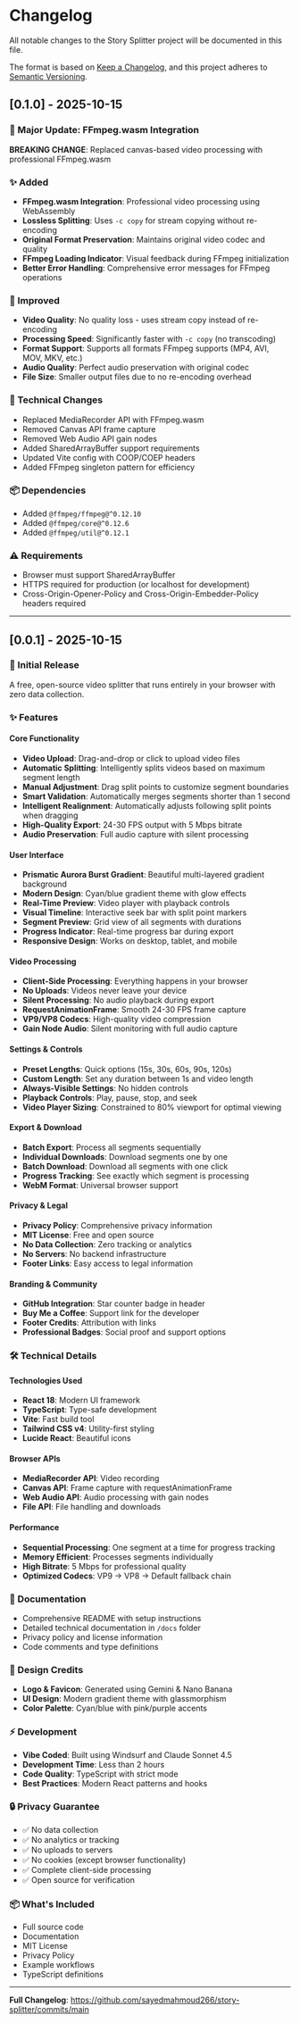 # Changelog

All notable changes to the Story Splitter project will be documented in this file.

The format is based on [Keep a Changelog](https://keepachangelog.com/en/1.0.0/),
and this project adheres to [Semantic Versioning](https://semver.org/spec/v2.0.0.html).

## [0.1.0] - 2025-10-15

### 🚀 Major Update: FFmpeg.wasm Integration

**BREAKING CHANGE**: Replaced canvas-based video processing with professional FFmpeg.wasm

### ✨ Added
- **FFmpeg.wasm Integration**: Professional video processing using WebAssembly
- **Lossless Splitting**: Uses `-c copy` for stream copying without re-encoding
- **Original Format Preservation**: Maintains original video codec and quality
- **FFmpeg Loading Indicator**: Visual feedback during FFmpeg initialization
- **Better Error Handling**: Comprehensive error messages for FFmpeg operations

### 🎯 Improved
- **Video Quality**: No quality loss - uses stream copy instead of re-encoding
- **Processing Speed**: Significantly faster with `-c copy` (no transcoding)
- **Format Support**: Supports all formats FFmpeg supports (MP4, AVI, MOV, MKV, etc.)
- **Audio Quality**: Perfect audio preservation with original codec
- **File Size**: Smaller output files due to no re-encoding overhead

### 🔧 Technical Changes
- Replaced MediaRecorder API with FFmpeg.wasm
- Removed Canvas API frame capture
- Removed Web Audio API gain nodes
- Added SharedArrayBuffer support requirements
- Updated Vite config with COOP/COEP headers
- Added FFmpeg singleton pattern for efficiency

### 📦 Dependencies
- Added `@ffmpeg/ffmpeg@^0.12.10`
- Added `@ffmpeg/core@^0.12.6`
- Added `@ffmpeg/util@^0.12.1`

### ⚠️ Requirements
- Browser must support SharedArrayBuffer
- HTTPS required for production (or localhost for development)
- Cross-Origin-Opener-Policy and Cross-Origin-Embedder-Policy headers required

---

## [0.0.1] - 2025-10-15

### 🎉 Initial Release

A free, open-source video splitter that runs entirely in your browser with zero data collection.

### ✨ Features

#### Core Functionality
- **Video Upload**: Drag-and-drop or click to upload video files
- **Automatic Splitting**: Intelligently splits videos based on maximum segment length
- **Manual Adjustment**: Drag split points to customize segment boundaries
- **Smart Validation**: Automatically merges segments shorter than 1 second
- **Intelligent Realignment**: Automatically adjusts following split points when dragging
- **High-Quality Export**: 24-30 FPS output with 5 Mbps bitrate
- **Audio Preservation**: Full audio capture with silent processing

#### User Interface
- **Prismatic Aurora Burst Gradient**: Beautiful multi-layered gradient background
- **Modern Design**: Cyan/blue gradient theme with glow effects
- **Real-Time Preview**: Video player with playback controls
- **Visual Timeline**: Interactive seek bar with split point markers
- **Segment Preview**: Grid view of all segments with durations
- **Progress Indicator**: Real-time progress bar during export
- **Responsive Design**: Works on desktop, tablet, and mobile

#### Video Processing
- **Client-Side Processing**: Everything happens in your browser
- **No Uploads**: Videos never leave your device
- **Silent Processing**: No audio playback during export
- **RequestAnimationFrame**: Smooth 24-30 FPS frame capture
- **VP9/VP8 Codecs**: High-quality video compression
- **Gain Node Audio**: Silent monitoring with full audio capture

#### Settings & Controls
- **Preset Lengths**: Quick options (15s, 30s, 60s, 90s, 120s)
- **Custom Length**: Set any duration between 1s and video length
- **Always-Visible Settings**: No hidden controls
- **Playback Controls**: Play, pause, stop, and seek
- **Video Player Sizing**: Constrained to 80% viewport for optimal viewing

#### Export & Download
- **Batch Export**: Process all segments sequentially
- **Individual Downloads**: Download segments one by one
- **Batch Download**: Download all segments with one click
- **Progress Tracking**: See exactly which segment is processing
- **WebM Format**: Universal browser support

#### Privacy & Legal
- **Privacy Policy**: Comprehensive privacy information
- **MIT License**: Free and open source
- **No Data Collection**: Zero tracking or analytics
- **No Servers**: No backend infrastructure
- **Footer Links**: Easy access to legal information

#### Branding & Community
- **GitHub Integration**: Star counter badge in header
- **Buy Me a Coffee**: Support link for the developer
- **Footer Credits**: Attribution with links
- **Professional Badges**: Social proof and support options

### 🛠️ Technical Details

#### Technologies Used
- **React 18**: Modern UI framework
- **TypeScript**: Type-safe development
- **Vite**: Fast build tool
- **Tailwind CSS v4**: Utility-first styling
- **Lucide React**: Beautiful icons

#### Browser APIs
- **MediaRecorder API**: Video recording
- **Canvas API**: Frame capture with requestAnimationFrame
- **Web Audio API**: Audio processing with gain nodes
- **File API**: File handling and downloads

#### Performance
- **Sequential Processing**: One segment at a time for progress tracking
- **Memory Efficient**: Processes segments individually
- **High Bitrate**: 5 Mbps for professional quality
- **Optimized Codecs**: VP9 → VP8 → Default fallback chain

### 📝 Documentation

- Comprehensive README with setup instructions
- Detailed technical documentation in `/docs` folder
- Privacy policy and license information
- Code comments and type definitions

### 🎨 Design Credits

- **Logo & Favicon**: Generated using Gemini & Nano Banana
- **UI Design**: Modern gradient theme with glassmorphism
- **Color Palette**: Cyan/blue with pink/purple accents

### ⚡ Development

- **Vibe Coded**: Built using Windsurf and Claude Sonnet 4.5
- **Development Time**: Less than 2 hours
- **Code Quality**: TypeScript with strict mode
- **Best Practices**: Modern React patterns and hooks

### 🔒 Privacy Guarantee

- ✅ No data collection
- ✅ No analytics or tracking
- ✅ No uploads to servers
- ✅ No cookies (except browser functionality)
- ✅ Complete client-side processing
- ✅ Open source for verification

### 📦 What's Included

- Full source code
- Documentation
- MIT License
- Privacy Policy
- Example workflows
- TypeScript definitions

---

**Full Changelog**: https://github.com/sayedmahmoud266/story-splitter/commits/main
